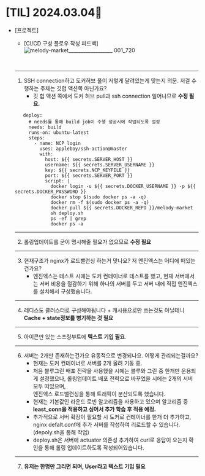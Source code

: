 # [TIL] 2024.03.04📒

  * [프로젝트]
    * [CI/CD 구성 플로우 작성 피드백]
      ![melody-market__________________ 001_720](https://github.com/elephant97/TIL/assets/82919411/f6db2e0f-f4f0-408d-b47c-869e7d9f34f0)
      
      <br>
     ---
      1. SSH connection하고 도커허브 풀이 저렇게 달려있는게 맞는지 의문. 저걸 수행하는 주체는 깃헙 액션쪽 아닌가요?
         - 깃 헙 액션 쪽에서 도커 허브 pull과 ssh connection 일어나므로 **수정 필요.**
     ```
        deploy:
          # needs를 통해 build job이 수행 성공시에 작업되도록 설정
          needs: build
          runs-on: ubuntu-latest
          steps:
            - name: NCP login
              uses: appleboy/ssh-action@master
              with:
                host: ${{ secrets.SERVER_HOST }}
                username: ${{ secrets.SERVER_USERNAME }}
                key: ${{ secrets.NCP_KEYFILE }}
                port: ${{ secrets.SERVER_PORT }}
                script: |
                  docker login -u ${{ secrets.DOCKER_USERNAME }} -p ${{ secrets.DOCKER_PASSWORD }}
                  docker stop $(sudo docker ps -a -q)
                  docker rm -f $(sudo docker ps -a -q)
                  docker pull ${{ secrets.DOCKER_REPO }}/melody-market
                  sh deploy.sh
                  ps -ef | grep
                  docker ps -a
     ```
     ---
      2. 롤링업데이트를 굳이 명시해줄 필요가 없으므로 **수정 필요**
     ---
      3. 현재구조가 nginx가 로드밸런싱 하는거 맞나요? 저 엔진엑스는 어디에 떠있는건가요?
         - 엔진엑스는 테스트 시에는 도커 컨테이너로 테스트를 했고, 현재 서버에서는 서버 비용을 절감하기 위해 하나의 서버를 두고 서버 내에 직접 엔진엑스를 설치해서 구성했습니다.
     ---
      4. 레디스도 클러스터로 구성해야됩니다 + 캐시용으로만 쓰는것도 아닐테니 **Cache + state정보를 병기하는 것 필요**
     ---
      5. 아이콘만 있는 스프링부트에 **텍스트 기입 필요**.
     ---
      6. 서버는 2개만 존재하는건가요 유동적으로 변경되나요. 어떻게 관리되는걸까요?
         - 현재는 도커 컨테이너로 서버를 2개 올려 기동 중.
         - 처음 블루그린 배포 전략을 사용했을 시에는 블루와 그린 중 한개만 운용되게 설정했으나, 롤링업데이트 배포 전략으로 바꾸었을 시에는 2개의 서버 모두 떠있으며,      
           엔진엑스 로드밸런싱을 통해 트래픽이 분산되도록 했습니다.
         - 현재는 기본값인 라운드 로빈 알고리즘을 사용하고 있으며 알고리즘 중 **least_conn을 적용하고 싶어서 추가 학습 후 적용 예정.**
         - 추가적으로 서버 확장이 필요할 시 도커로 컨테이너를 한개 더 추가하고, nginx defalt.conf에 추가 서버를 작성하여 리로드할 수 있습니다. (depoly.sh을 통해 작업)
         - deploy.sh은 서버에 actuator 의존성 추가하여 curl로 응답이 오는지 확인을 통해 롤링 업데이트하도록 작성되어있습니다.
      ---
      7. **유저는 한명만 그리면 되며, User라고 텍스트 기입 필요**


